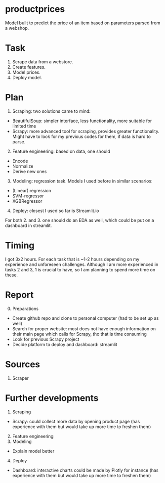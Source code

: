 # productprices
Model built to predict the price of an item based on parameters parsed from a webshop.

# Task
1. Scrape data from a webstore.
2. Create features.
3. Model prices.
4. Deploy model.

# Plan
1. Scraping: two solutions came to mind:
  - BeautifulSoup: simpler interface, less functionality, more suitable for limited time
  - Scrapy: more advanced tool for scraping, provides greater functionality. Might have to look for my previous codes for them, if data is hard to parse.
2. Feature engineering: based on data, one should
  - Encode
  - Normalize
  - Derive new ones
3. Modeling: regression task. Models I used before in similar scenarios:
  - (Linear) regression
  - SVM-regressor
  - XGBRegressor
4. Deploy: closest I used so far is Streamlit.io

For both 2. and 3. one should do an EDA as well, which could be put on a dashboard in streamlit.

# Timing
I got 3x2 hours. For each task that is ~1-2 hours depending on my experience and unforeseen challenges. Although I am more experienced in tasks 2 and 3, 1 is crucial to have, so I am planning to spend more time on these.

# Report
0. Preparations
- Create github repo and clone to personal computer (had to be set up as well)
- Search for proper website: most does not have enough information on their main page which calls for Scrapy, tho that is time consuming
- Look for previous Scrapy project
- Decide platform to deploy and dashboard: streamlit

# Sources
1. Scraper 


# Further developments
1. Scraping
  - Scrapy: could collect more data by opening product page (has experience with them but would take up more time to freshen them)
2. Feature engineering
3. Modeling
  - Explain model better 
4. Deploy
  - Dashboard: interactive charts could be made by Plotly for instance (has experience with them but would take up more time to freshen them)
